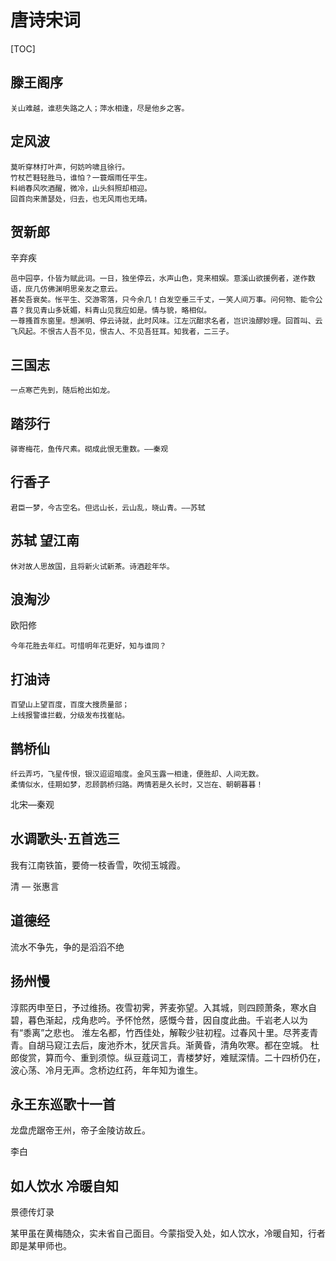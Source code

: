 # 唐诗宋词

\[TOC\]

## 滕王阁序

```text
关山难越，谁悲失路之人；萍水相逢，尽是他乡之客。
```

## 定风波

```text
莫听穿林打叶声，何妨吟啸且徐行。
竹杖芒鞋轻胜马，谁怕？一蓑烟雨任平生。
料峭春风吹酒醒，微冷，山头斜照却相迎。
回首向来萧瑟处，归去，也无风雨也无晴。
```

## 贺新郎

辛弃疾

```text
邑中园亭，仆皆为赋此词。一日，独坐停云，水声山色，竞来相娱。意溪山欲援例者，遂作数语，庶几仿佛渊明思亲友之意云。
甚矣吾衰矣。怅平生、交游零落，只今余几！白发空垂三千丈，一笑人间万事。问何物、能令公喜？我见青山多妩媚，料青山见我应如是。情与貌，略相似。
一尊搔首东窗里。想渊明、停云诗就，此时风味。江左沉酣求名者，岂识浊醪妙理。回首叫、云飞风起。不恨古人吾不见，恨古人、不见吾狂耳。知我者，二三子。
```

## 三国志

```text
一点寒芒先到，随后枪出如龙。
```

## 踏莎行

```text
驿寄梅花，鱼传尺素。砌成此恨无重数。——秦观
```

## 行香子

```text
君臣一梦，今古空名。但远山长，云山乱，晓山青。——苏轼
```

## 苏轼 望江南

```text
休对故人思故国，且将新火试新茶。诗酒趁年华。
```

## 浪淘沙

欧阳修

```text
今年花胜去年红。可惜明年花更好，知与谁同？
```

## 打油诗

```text
百望山上望百度，百度大搜质量部；
上线报警谁拦截，分级发布找崔祜。
```

## 鹊桥仙

```
纤云弄巧，飞星传恨，银汉迢迢暗度。金风玉露一相逢，便胜却、人间无数。
柔情似水，佳期如梦，忍顾鹊桥归路。两情若是久长时，又岂在、朝朝暮暮！
```

北宋—秦观

## 水调歌头·五首选三

我有江南铁笛，要倚一枝香雪，吹彻玉城霞。

清 — 张惠言

## 道德经

流水不争先，争的是滔滔不绝

## 扬州慢

淳熙丙申至日，予过维扬。夜雪初霁，荠麦弥望。入其城，则四顾萧条，寒水自碧，暮色渐起，戍角悲吟。予怀怆然，感慨今昔，因自度此曲。千岩老人以为有“黍离”之悲也。
淮左名都，竹西佳处，解鞍少驻初程。过春风十里。尽荠麦青青。自胡马窥江去后，废池乔木，犹厌言兵。渐黄昏，清角吹寒。都在空城。
杜郎俊赏，算而今、重到须惊。纵豆蔻词工，青楼梦好，难赋深情。二十四桥仍在，波心荡、冷月无声。念桥边红药，年年知为谁生。

## 永王东巡歌十一首

龙盘虎踞帝王州，帝子金陵访故丘。

李白

## 如人饮水 冷暖自知

景德传灯录

某甲虽在黄梅随众，实未省自己面目。今蒙指受入处，如人饮水，冷暖自知，行者即是某甲师也。